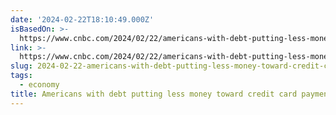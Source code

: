 ```yaml
---
date: '2024-02-22T18:10:49.000Z'
isBasedOn: >-
  https://www.cnbc.com/2024/02/22/americans-with-debt-putting-less-money-toward-credit-card-payments.html?__source=sharebar|twitter&par=sharebar
link: >-
  https://www.cnbc.com/2024/02/22/americans-with-debt-putting-less-money-toward-credit-card-payments.html?__source=sharebar|twitter&par=sharebar
slug: 2024-02-22-americans-with-debt-putting-less-money-toward-credit-card-payments
tags:
  - economy
title: Americans with debt putting less money toward credit card payments
---
```


